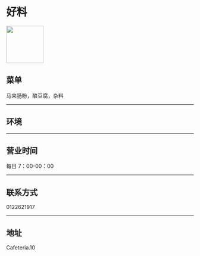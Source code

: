 # 好料

<img src="https://img.xmummap.com/ly3_houliu_logo.webp" width="100" height="100" >

## 菜单

马来肠粉，酿豆腐，杂料

---

## 环境

---

## 营业时间

每日 7：00-00：00

---

## 联系方式

0122621917

---

## 地址

Cafeteria.10
